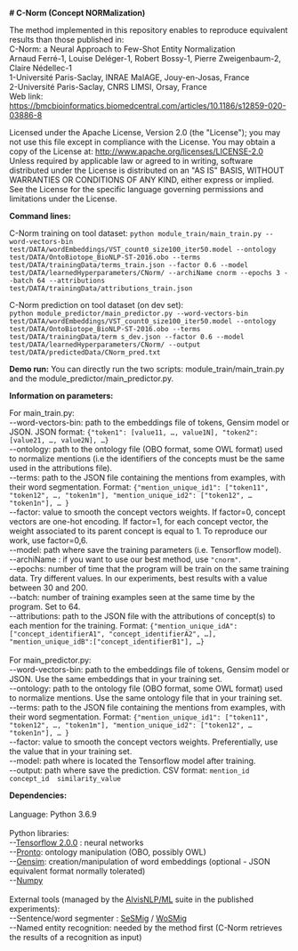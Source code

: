 **# C-Norm (Concept NORMalization)**


The method implemented in this repository enables to reproduce equivalent results than those published in:<br />
C-Norm: a Neural Approach to Few-Shot Entity Normalization<br />
Arnaud Ferré-1, Louise Deléger-1, Robert Bossy-1, Pierre Zweigenbaum-2, Claire Nédellec-1<br />
1-Université Paris-Saclay, INRAE MaIAGE, Jouy-en-Josas, France<br />
2-Université Paris-Saclay, CNRS LIMSI, Orsay, France<br />
Web link: https://bmcbioinformatics.biomedcentral.com/articles/10.1186/s12859-020-03886-8

Licensed under the Apache License, Version 2.0 (the "License"); you may not use this file except in compliance with the License. You may obtain a copy of the License at: http://www.apache.org/licenses/LICENSE-2.0 Unless required by applicable law or agreed to in writing, software distributed under the License is distributed on an "AS IS" BASIS, WITHOUT WARRANTIES OR CONDITIONS OF ANY KIND, either express or implied. See the License for the specific language governing permissions and limitations under the License.


**Command lines:**

C-Norm training on tool dataset:
`python module_train/main_train.py --word-vectors-bin test/DATA/wordEmbeddings/VST_count0_size100_iter50.model --ontology test/DATA/OntoBiotope_BioNLP-ST-2016.obo --terms test/DATA/trainingData/terms_train.json --factor 0.6 --model test/DATA/learnedHyperparameters/CNorm/ --archiName cnorm --epochs 3 --batch 64 --attributions test/DATA/trainingData/attributions_train.json`

C-Norm prediction on tool dataset (on dev set):<br/>
`python module_predictor/main_predictor.py --word-vectors-bin test/DATA/wordEmbeddings/VST_count0_size100_iter50.model --ontology test/DATA/OntoBiotope_BioNLP-ST-2016.obo --terms test/DATA/trainingData/term
s_dev.json --factor 0.6 --model test/DATA/learnedHyperparameters/CNorm/ --output test/DATA/predictedData/CNorm_pred.txt`


**Demo run:**
You can directly run the two scripts: module_train/main_train.py and the module_predictor/main_predictor.py.


**Information on parameters:**<br />

For main_train.py:<br />
--word-vectors-bin: path to the embeddings file of tokens, Gensim model or JSON. JSON format: `{"token1": [value11, …, value1N], "token2": [value21, …, value2N], …}`<br />
--ontology: path to the ontology file (OBO format, some OWL format) used to normalize mentions (i.e the identifiers of the concepts must be the same used in the attributions file).<br />
--terms: path to the JSON file containing the mentions from examples, with their word segmentation. Format: `{"mention_unique_id1": ["token11", "token12", …, "token1m"], "mention_unique_id2": ["token12", … "token1n"], … }`<br />
--factor: value to smooth the concept vectors weights. If factor=0, concept vectors are one-hot encoding. If factor=1, for each concept vector, the weight associated to its parent concept is equal to 1. To reproduce our work, use factor=0,6.<br />
--model: path where save the training parameters (i.e. Tensorflow model).<br />
--archiName : if you want to use our best method, use `"cnorm"`.<br />
--epochs: number of time that the program will be train on the same training data. Try different values. In our experiments, best results with a value between 30 and 200.<br />
--batch: number of training examples seen at the same time by the program. Set to 64.<br />
--attributions: path to the JSON file with the attributions of concept(s) to each mention for the training. Format: `{"mention_unique_idA":["concept_identifierA1", "concept_identifierA2", …], "mention_unique_idB":["concept_identifierB1"], …}`<br />
<br />
For main_predictor.py:<br />
--word-vectors-bin: path to the embeddings file of tokens, Gensim model or JSON. Use the same embeddings that in your training set.<br />
--ontology: path to the ontology file (OBO format, some OWL format) used to normalize mentions. Use the same ontology file that in your training set.<br />
--terms: path to the JSON file containing the mentions from examples, with their word segmentation. Format: `{"mention_unique_id1": ["token11", "token12", …, "token1m"], "mention_unique_id2": ["token12", … "token1n"], … }`<br />
--factor: value to smooth the concept vectors weights. Preferentially, use the value that in your training set.<br />
--model: path where is located the Tensorflow model after training.<br />
--output: path where save the prediction. CSV format: `mention_id	concept_id	similarity_value`<br />


**Dependencies:**<br /><br />
Language: Python 3.6.9<br />
<br />
Python libraries:<br />
--[Tensorflow 2.0.0](https://www.tensorflow.org/install) : neural networks<br />
--[Pronto](https://pypi.org/project/pronto/): ontology manipulation (OBO, possibly OWL)<br /> 
--[Gensim](https://radimrehurek.com/gensim/models/word2vec.html): creation/manipulation of word embeddings (optional - JSON equivalent format normally tolerated)<br />
--[Numpy](https://numpy.org/)<br />
<br />
External tools (managed by the [AlvisNLP/ML](https://bibliome.github.io/alvisnlp/) suite in the published experiments):<br />
--Sentence/word segmenter : [SeSMig](https://bibliome.github.io/alvisnlp/reference/module/SeSMig) / [WoSMig](https://bibliome.github.io/alvisnlp/reference/module/WoSMig) <br />
--Named entity recognition: needed by the method first (C-Norm retrieves the results of a recognition as input)<br />
